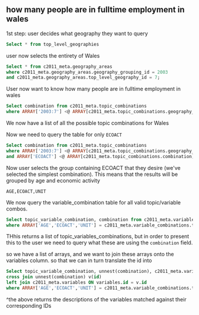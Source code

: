 ## how many people are in fulltime employment in wales


1st step: user decides what geography they want to query

```sql
Select * from top_level_geographies
```

user now selects the entirety of Wales

```sql
Select * from c2011_meta.geography_areas
where c2011_meta.geography_areas.geography_grouping_id = 2003
and c2011_meta.geography_areas.top_level_geography_id = 7;
```

User now want to know how many people are in fulltime employment in wales

```sql
Select combination from c2011_meta.topic_combinations
where ARRAY['2003:7'] <@ ARRAY[c2011_meta.topic_combinations.geography_combinations];

```

We now have a list of all the possible topic combinations for Wales

Now we need to query the table for only `ECOACT`
```sql
Select combination from c2011_meta.topic_combinations
where ARRAY['2003:7'] <@ ARRAY[c2011_meta.topic_combinations.geography_combinations]
and ARRAY['ECOACT'] <@ ARRAY[c2011_meta.topic_combinations.combination];
``` 

Now user selects the group containing ECOACT that they desire (we've selected the simplest combination). This means that the results will be grouped by age and economic activity

`AGE,ECOACT,UNIT`

We now query the variable_combination table for all valid topic/variable combos.
```sql
Select topic_variable_combination, combination from c2011_meta.variable_combinations
where ARRAY['AGE','ECOACT','UNIT'] = c2011_meta.variable_combinations.topic_combination;

``` 

THhis returns a list of topic_variables_combinations, but in order to present this to the user we need to query what these are using the `combination` field.

so we have a list of arrays,
and we want to join these arrays onto the variables column.
so that we can in turn translate the id into 
```sql
Select topic_variable_combination, unnest(combination), c2011_meta.variables.description from c2011_meta.variable_combinations
cross join unnest(combination) v(id)
left join c2011_meta.variables ON variables.id = v.id
where ARRAY['AGE','ECOACT','UNIT'] = c2011_meta.variable_combinations.topic_combination;
```
^the above returns the descriptions of the variables matched against their corresponding IDs
